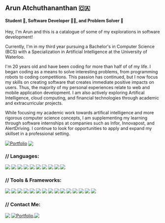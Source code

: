 ## Arun Atchuthananthan 🇨🇦 
#### Student 📖, Software Developer 🧑‍💻, and Problem Solver 🧠

Hey, I'm Arun and this is a catalogue of some of my explorations in software development! 

Currently, I'm in my third year pursuing a Bachelor's in Computer Science (BCS) with a Specialization in Artificial Intelligence at the University of Waterloo. 

I'm 20 years old and have been coding for more than half of of my life. I began coding as a means to solve interesting problems, from programming robots to coding competitions. This passion has continued, but I now focus my skills on creating software that creates immediate positive impacts on users. Thus, the majority of my personal experiences relate to web and mobile application development. I am also actively exploring Artifical Intelligence, cloud computing, and financial technologies through academic and extracurricular projects.

While focusing my academic work towards artifical intelligence and more rigorous computer science concepts, I am supplementing my learning through software internships at companies such as Infor, Innovapost, and AlertDriving. I continue to look for opportunities to apply and expand my skillset in a professional setting.

<a href="https://aruna6.github.io/arun-a/" target="blank"><img align="center" alt="Portfolio" src="https://img.shields.io/badge/website-black?style=for-the-badge&logo=slashdot&logoColor=white"/></a>
<a href="https://aruna6.github.io/arun-a/resume.pdf" target="blank"><img align="center" src="https://img.shields.io/badge/Resume-black.svg?style=for-the-badge&logo=readdotcv&logoColor=white"/></a>

### // Languages:
<img src="https://img.shields.io/badge/Python-purple?style=for-the-badge&logo=python&logoColor=white"> <img src="https://img.shields.io/badge/HTML5-E34F26?style=for-the-badge&logo=html5&logoColor=white"> <img src="https://img.shields.io/badge/CSS3-1572B6?style=for-the-badge&logo=css3&logoColor=white"> <img src="https://img.shields.io/badge/JavaScript-323330?style=for-the-badge&logo=javascript&logoColor=white"> <img src="https://img.shields.io/badge/Typescript-yellow?style=for-the-badge&logo=typescript&logoColor=white"> <img src="https://img.shields.io/badge/C++-blue?style=for-the-badge&logo=c%2B%2B&logoColor=white"> <img 
src="https://img.shields.io/badge/Kotlin-green?style=for-the-badge&logo=android&logoColor=white"> <img src="https://img.shields.io/badge/Swift-orange?style=for-the-badge&logo=swift&logoColor=white"> <img 
src="https://img.shields.io/badge/Java-red?style=for-the-badge&logo=java&logoColor=white">  <img src="https://img.shields.io/badge/SQL-grey?style=for-the-badge&logo=mysql&logoColor=white"> 

### // Tools & Frameworks:

<img src = "https://img.shields.io/badge/Next JS-0078D4?style=for-the-badge&logo=next.js&logoColor=white"> <img src = "https://img.shields.io/badge/React-blue?style=for-the-badge&logo=react&logoColor=white"> <img src = 
"https://img.shields.io/badge/Angular-red?style=for-the-badge&logo=angular&logoColor=white"> <img src = 
"https://img.shields.io/badge/Git-F05032?style=for-the-badge&logo=git&logoColor=white"> <img src = "https://img.shields.io/badge/firebase-ffca28?style=for-the-badge&logo=firebase&logoColor=white"> <img src = "https://img.shields.io/badge/arduino-1DCB6A?style=for-the-badge&logo=arduino&logoColor=white"> <img src = "https://img.shields.io/badge/bootstrap-green?style=for-the-badge&logo=bootstrap&logoColor=white"> <img src = 
"https://img.shields.io/badge/PostgreSQL-orange?style=for-the-badge&logo=postgresql&logoColor=white"> <img src = 
"https://img.shields.io/badge/mySQL-darkgreen?style=for-the-badge&logo=mysql&logoColor=white"> <img src = 
"https://img.shields.io/badge/Bash-yellow?style=for-the-badge&logo=gnu%20bash&logoColor=white"> <img src = 
"https://img.shields.io/badge/Pandas-green?style=for-the-badge&logo=pandas&logoColor=white"> <img src = 
"https://img.shields.io/badge/Numpy-blue?style=for-the-badge&logo=numpy&logoColor=white"> <img src = 
"https://img.shields.io/badge/PyTorch-orange?style=for-the-badge&logo=pytorch&logoColor=white"> <img src = 
"https://img.shields.io/badge/AWS-purple?style=for-the-badge&logo=amazon&logoColor=white"> <img src = 
"https://img.shields.io/badge/Docker-2496ED?style=for-the-badge&logo=docker&logoColor=white">

### // Contact Me:

  <a href="https://linkedin.com/in/arun-atchu" target="blank"><img align="center" src="https://img.shields.io/badge/LinkedIn-0077B5?style=for-the-badge&logo=linkedin&logoColor=white"/></a>
  <a href="https://aruna6.github.io/arun-a/" target="blank"><img align="center" alt="Portfolio" src="https://img.shields.io/badge/website-black?style=for-the-badge&logo=slashdot&logoColor=white"/> </a>
  <a href="mailto:aatchuth@uwaterloo.ca?subject=Hey%20I'd%20like%20to%20connect!&body=Looking%20forward%20to%20getting%20your%20message!" target="blank"><img align="center" src="https://img.shields.io/badge/Email-D14836?style=for-the-badge&logo=gmail&logoColor=white"/></a>
